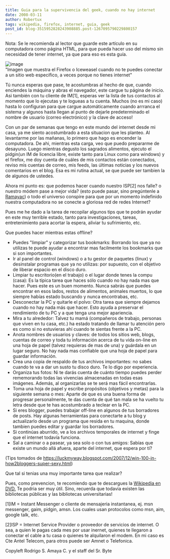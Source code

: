 ```yaml
---
title: Guia para la supervivencia del geek, cuando no hay internet
date: 2008-03-11
author: Robertux
tags: wikipedia, firefox, internet, guia, geek
post_id: blog-3515952828243908885.post-1267095790229800157
---
```


Nota: Se le recomienda al lector que guarde este artículo en su computadora como página HTML, para que pueda hacer uso del mismo sin necesidad de tener internet, ya que para eso es esta guía.

![image](https://bp3.blogger.com/_jH77WNrMVRA/R6pKdO__NNI/AAAAAAAAAgc/RD6nO1eagps/s320/NoConexion.jpg)    
"Imagen que muestra el
Firefox o Iceweasel cuando no te puedes conectar a un sitio web específico, a veces porque no tienes internet"

Tú nunca esperas que pase, te acostumbras al hecho de que, cuando enciendes la máquina y abras el navegador, este cargue tu página de inicio. Asi también con tu cliente de IM[1], esperas ver la lista de tus contactos al momento que lo ejecutas y te logueas a tu cuenta. Muchos (no es mi caso) hasta lo configuran para que cargue automáticamente cuando arrranca el sistema y algunos hasta llegan al punto de dejarle predeterminado el nombre de usuario (correo electrónico) y la clave de acceso!

Con un par de semanas que tengo en este mundo del internet desde mi casa, ya me siento acostumbrado a esta situacion que les planteo. Al levantarme por las mañanas, lo primero que hago es encender la computadora. De ahi, mientras esta carga, veo que puedo prepararme de desayuno. Luego mientras degusto los sagrados alimentos, ejecuto el pidgin(un IM de licencia libre, existe tanto para Linux como para windows) y el firefox, me doy cuenta de cuáles de mis contactos están conectados, reviso mis cuentas de correo, mis feeds, las últimas noticias y los nuevos comentarios en el blog. Esa es mi rutina actual, se que puede ser tambien la de algunos de ustedes.

Ahora mi punto es: que podemos hacer cuando nuestro ISP[2] nos falle? o nuestro módem pase a mejor vida? (esto puede pasar, sino pregúntenle a [Ramayac](https://www.blogger.com/profile/15626618787991058196)) o todo el universo conspire para que por un momento indefinido nuestra computadora no se conecte a gloriosa red de redes Internet?

Pues me he dado a la tarea de recopilar algunos tips que te podrán ayudar en este muy terrible estado, tanto para investigaciones, tareas, entretenimiento para acortar la espera, aliviar tu sufrimiento, etc.

Que puedes hacer mientras estas offline?

- Puedes "limpiar" y categorizar tus bookmarks: Borrando los que ya no utilizas te puede ayudar a encontrar mas facilmente los bookmarks que si son importantes.
- Ir al panel de control (windows) o a tu gestor de paquetes (linux) y desinstalar programas que ya no utilizas: por supuesto, con el objetivo de liberar espacio en el disco duro.
- Limpiar tu escritorio(en el trabajo) o el lugar donde tenes la compu (casa): Es la típica tarea que haces sólo cuando no hay nada mas que hacer. Pues este es un buen momento. Nunca sabrás que puedes encontrar en esos lados, restos de alimentos, animales muertos, lo que siempre habías estado buscando y nunca encontrabas, etc.
- Desconectar la PC y quitarle el polvo: Otra tarea que siempre dejamos cuando no hay nada más que hacer. Esto ayuda a preservar el rendimiento de tu PC y a que tenga una mejor apariencia.
- Mira a tu alrededor: Talvez tu mamá (compañeros de trabajo, personas que viven en tu casa, etc.) ha estado tratando de llamar tu atención pero es como si no estuvieras ahí cuando te sientas frente a la PC.
- Anota nombres de usuarios y claves: de todos los sitios web, blogs, cuentas de correo y toda tu información acerca de tu vida on-line en una hoja de papel (talvez requieras de mas de una) y guárdala en un lugar seguro. No hay nada mas confiable que una hoja de papel para guardar información.
- Crea una copia de respaldo de tus archivos importantes: no sabes cuando te va a dar un susto tu disco duro. Te lo digo por experiencia.
- Organiza tus fotos: Ni te darás cuenta de cuánto tiempo puedes perder rememorando todas las vivencias almacenadas en todas esas imágenes. Además, al organizarlas se te será mas fácil encontrarlas.
- Toma una hoja de papel y escribe propósitos (objetivos y metas) para la siguiente semana o mes: Aparte de que es una buena forma de progresar personalmente, te das cuenta de qué tan mala se ha vuelto tu letra desde que te has acostumbrado a teclear en la PC.
- Si eres blogger, puedes trabajar off-line en algunos de tus borradores de posts. Hay algunas herramientas para conectarte a tu blog y actualizarlo desde un programa que resida en tu maquina, donde tambien puedes editar y guardar los borradores.
- Si continúas aburrido, ve a los archivos temporales de internet y finge que el internet todavía funciona.
- Sal a caminar o a pasear, ya sea solo o con tus amigos: Sabías que existe un mundo allá afuera, aparte del internet, que espera por ti?

(Tips tomados de https://luckmyway.blogspot.com/2007/12/win-100-in-how2bloggers-super-sexy.html)

Que tal si tenias una muy importante tarea que realizar?

Pues, como prevencion, te recomiendo que te descargues la [Wikipedia en DVD.](https://srbyte.blogspot.com/2007/05/wikpedia-en-dvd.html) Te podria ser muy útil. Sino, recuerda que todavia existen las bibliotecas públicas y las bibliotecas universitarias!

[1]IM = Instant Messenger o cliente de
mensajeria instantanea, ej. msn messenger, gaim, pidgin, amsn. Los cuales usan protocolos como msn, aim, google talk, etc.

[2]ISP = Internet Service Provider o
proveedor de servicios de internet. O sea, a quien le pagas cada mes por usar inernet, quienes te llegaron a conectar el cable a tu casa o quienes te alquilaron el modem. En mi caso es Cte Antel Telecom, para otros puede ser Amnet o Telefonica.

Copyleft Rodrigo S. Amaya C. y el staff del Sr. Byte